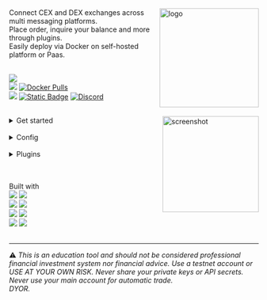 <br>
<br>





<img  alt="logo" src="https://i.imgur.com/Q7iDDyB.jpg" align="right" alt="talky" width="200" height="200">
<div align="left">
<!-- <a href="https://github.com/mraniki/tt/"><img src="https://img.shields.io/github/stars/mraniki/tt?style=for-the-badge"></a>-->
<!-- <a href="https://github.com/mraniki/tt/issues"><img alt="GitHub issues" src="https://img.shields.io/github/issues/mraniki/tt?style=for-the-badge&color=blue"></a> -->
Connect CEX and DEX exchanges across multi messaging platforms.<br>
Place order, inquire your balance and more through plugins.<br>
Easily deploy via Docker on self-hosted platform or Paas.<br>
<br>
<p align="left">
<a href="https://talkytrader.github.io/wiki/"><img src="https://img.shields.io/badge/Wiki-%23000000.svg?style=for-the-badge&logo=wikipedia&logoColor=white"></a><br>
<a href="https://github.com/mraniki/tt/"><img src="https://img.shields.io/badge/github-%23000000.svg?style=for-the-badge&logo=github&logoColor=white"></a>
<a href="https://hub.docker.com/r/mraniki/tt"><img alt="Docker Pulls" src="https://img.shields.io/docker/pulls/mraniki/tt?style=for-the-badge"></a><br>
<a href="https://coindrop.to/mraniki"><img src="https://img.shields.io/badge/tips-000000?style=for-the-badge&logo=buymeacoffee&logoColor=white"></a>
<a href="https://t.me/TTTalkyTraderChat/1"><img alt="Static Badge" src="https://img.shields.io/badge/talky-blue?style=for-the-badge&logo=telegram&logoColor=white"></a> <a href="https://discord.gg/gMNERs5M9"><img alt="Discord" src="https://img.shields.io/discord/1049307055867035648?style=for-the-badge&logo=discord&logoColor=white&label=%20%20&color=blue"></a>
<br><br>
</p>

<img align="right" width="194" alt="screenshot" src="https://github.com/mraniki/tt/assets/8766259/14cb1653-f6b4-44e7-b07c-d930060c7363">

<details close>
<summary>Get started</summary>

<ol>
<li>Create your channel/room and your platform bot
<ul>
<li>Telegram via <a href="https://core.telegram.org/bots/tutorial">Telegram @BotFather</a> and <a href="https://docs.telethon.dev/en/stable/basic/signing-in.html">create an API key</a> </li>
<li>Discord via <a href="https://discord.com/developers/docs/intro">Discord Dev portal</a></li>
<li>Matrix via <a href="https://turt2live.github.io/matrix-bot-sdk/index.html">Matrix.org</a></li>
</ul></li>
<li>Get your
<ul>
<li>DEX wallet address and private key</li>
<li>CEX API Keys supported by <a href="https://github.com/ccxt/ccxt">CCXT</a></li>
</ul></li>
<li>Create your config file settings.toml or use env variables</li>

<details close>
<summary>settings example</summary>
   
<!-- https://github.com/mraniki/tt/blob/4a3e51032802ede12bd20cee12ed4a4396337575/examples/example_settings.toml#L2-->

<script src="https://emgithub.com/embed-v2.js?target=https%3A%2F%2Fgithub.com%2Fmraniki%2Ftt%2Fblob%2Fmain%2Fexamples%2Fexample_settings.toml&style=nnfx-dark&type=code&showBorder=on&showLineNumbers=on&showFullPath=on&showCopy=on"></script>

</details>

<li>Deploy via:
   <ul> 
<li>docker 
          <code>docker pull mraniki/tt:latest</code> or <code>docker pull ghcr.io/mraniki/tt:latest</code></li>
<li>locally 
          <code>git clone https://github.com/mraniki/tt:main</code> && <code>pip install -r requirements.txt</code> </li>
</ul></li>
<li>Start your container or if deployed locally use <code>python3 bot.py</code> to start </li>
<li>Try it now</li>
<a href="https://app.koyeb.com/deploy?type=docker&image=docker.io/mraniki/tt&name=tt-demo"><img src="https://img.shields.io/badge/Deploy%20on%20Koyeb-blue?style=for-the-badge&logo=koyeb"></a>
</ol>

</details>

<br>

<details close>
<summary>Config</summary>

<details close>
<summary>env vars list</summary>

<!-- https://github.com/mraniki/tt/blob/4a3e51032802ede12bd20cee12ed4a4396337575/examples/example.env#L2-->

<script src="https://emgithub.com/embed-v2.js?target=https%3A%2F%2Fgithub.com%2Fmraniki%2Ftt%2Fblob%2F4a3e51032802ede12bd20cee12ed4a4396337575%2Fexamples%2Fexample.env&style=nnfx-dark&type=code&showLineNumbers=on&showFileMeta=on&showFullPath=on&showCopy=on"></script>

</details>

</details>

<br>

<details close>
<summary>Plugins</summary>

<h4>Talky</h4>

<table style="border: 1px solid transparent">
  <tr>
    <td><a href="https://talkytrader.github.io/wiki/"><img src="https://img.shields.io/badge/Wiki-%23000000.svg?style=for-the-badge&logo=wikipedia&logoColor=white"></a><br>
<a href="https://github.com/mraniki/tt/"><img src="https://img.shields.io/badge/github-%23000000.svg?style=for-the-badge&logo=github&logoColor=white"></a>
<a href="https://hub.docker.com/r/mraniki/tt"><img alt="Docker Pulls" src="https://img.shields.io/docker/pulls/mraniki/tt?style=for-the-badge"></a><br>
<a href="https://coindrop.to/mraniki"><img src="https://img.shields.io/badge/tips-000000?style=for-the-badge&logo=buymeacoffee&logoColor=white"></a>
<a href="https://t.me/TTTalkyTraderChat/1"><img alt="Static Badge" src="https://img.shields.io/badge/talky-blue?style=for-the-badge&logo=telegram&logoColor=white"></a> <a href="https://discord.gg/gMNERs5M9"><img alt="Discord" src="https://img.shields.io/discord/1049307055867035648?style=for-the-badge&logo=discord&logoColor=white&label=%20%20&color=blue"></a></td>
    <td align="center"><img width="200" alt="Logo" src="https://i.imgur.com/Q7iDDyB.jpg"> <br> </td>
  </tr>
  <tr>
    <td>
      <a href="https://codebeat.co/projects/github-com-mraniki-tt-main"><img src="https://codebeat.co/badges/94b328d7-777c-4d54-a0d9-ff4625c5e05d"><br></a>
      <a href="https://talkytrader.github.io/wiki/"><img src="https://github.com/mraniki/tt/actions/workflows/%F0%9F%91%B7Flow.yml/badge.svg"></a><br>
     <a href="https://codecov.io/gh/mraniki/tt"><img src="https://codecov.io/gh/mraniki/tt/branch/main/graph/badge.svg?token=ILJTC0F4K1"></a><br>
<!--      <a href="https://hub.docker.com/r/mraniki/tt"><img src="https://badgen.net/docker/pulls/mraniki/tt"></a><br> -->
        <a href="https://talkyuniverse.readthedocs.io/projects/iamlistening/"><img src="https://readthedocs.org/projects/talkytrend/badge/?version=latest"></a><br>
    </td>
    <td> <br>Connect CEX and DEX exchanges across multi messaging platforms and plugin support.<br></td>
     
  </tr>
</table>




<h4>FindMyOrder</h4>


<table style="border: 1px solid transparent">
  <tr>
    <td><a href="https://talkytrader.github.io/wiki/"><img src="https://img.shields.io/badge/Wiki-%23000000.svg?style=for-the-badge&logo=wikipedia&logoColor=white"></a><br>
<a href="https://github.com/mraniki/tt/"><img src="https://img.shields.io/badge/github-%23000000.svg?style=for-the-badge&logo=github&logoColor=white"></a>
<a href="https://hub.docker.com/r/mraniki/tt"><img alt="Docker Pulls" src="https://img.shields.io/docker/pulls/mraniki/tt?style=for-the-badge"></a><br>
<a href="https://coindrop.to/mraniki"><img src="https://img.shields.io/badge/tips-000000?style=for-the-badge&logo=buymeacoffee&logoColor=white"></a>
<a href="https://t.me/TTTalkyTraderChat/1"><img alt="Static Badge" src="https://img.shields.io/badge/talky-blue?style=for-the-badge&logo=telegram&logoColor=white"></a> <a href="https://discord.gg/gMNERs5M9"><img alt="Discord" src="https://img.shields.io/discord/1049307055867035648?style=for-the-badge&logo=discord&logoColor=white&label=%20%20&color=blue"></a></td>
    <td align="center"><img width="200" alt="Logo" src="https://user-images.githubusercontent.com/8766259/233823991-cceaa05a-ff15-4796-a6bb-bcb3ee0d8859.jpg"> <br> </td>
  </tr>
  <tr>
    <td><a href="https://pypi.org/project/findmyorder/"><img src="https://badgen.net/badge/icon/findmyorder?icon=pypi&label"></a><br>
    <a href="https://pypi.org/project/findmyorder/"><img src="https://img.shields.io/pypi/v/findmyorder"></a>
     <a href="https://pypi.org/project/findmyorder/"><img src="https://img.shields.io/pypi/dm/findmyorder"><br>
      <a href="https://codebeat.co/projects/github-com-mraniki-findmyorder-main"><img src="https://codebeat.co/badges/94b328d7-777c-4d54-a0d9-ff4625c5e05d"><br></a>
      <a href="https://talkytrader.github.io/wiki/"><img src="https://github.com/mraniki/findmyorder/actions/workflows/%F0%9F%91%B7Flow.yml/badge.svg"></a><br>
     <a href="https://codecov.io/gh/mraniki/findmyorder"><img src="https://codecov.io/gh/mraniki/findmyorder/branch/main/graph/badge.svg?token=ILJTC0F4K1)](https://codecov.io/gh/mraniki/tt"></a><br>
<!--      <a href="https://hub.docker.com/r/mraniki/tt"><img src="https://badgen.net/docker/pulls/mraniki/tt"></a><br> -->
        <a href="https://talkyuniverse.readthedocs.io/projects/fyndmyorder/"><img src="https://readthedocs.org/projects/talkytrend/badge/?version=latest"></a><br>
    </td>
    <td> <br>Find My order, a python parsing package to find trading order<br>    </td>
     
  </tr>
</table>



<h4>DXSP</h4>

<table style="border: 1px solid transparent">
  <tr>
    <td><a href="https://talkytrader.github.io/wiki/"><img src="https://img.shields.io/badge/Wiki-%23000000.svg?style=for-the-badge&logo=wikipedia&logoColor=white"></a><br>
<a href="https://github.com/mraniki/tt/"><img src="https://img.shields.io/badge/github-%23000000.svg?style=for-the-badge&logo=github&logoColor=white"></a>
<a href="https://hub.docker.com/r/mraniki/tt"><img alt="Docker Pulls" src="https://img.shields.io/docker/pulls/mraniki/tt?style=for-the-badge"></a><br>
<a href="https://coindrop.to/mraniki"><img src="https://img.shields.io/badge/tips-000000?style=for-the-badge&logo=buymeacoffee&logoColor=white"></a>
<a href="https://t.me/TTTalkyTraderChat/1"><img alt="Static Badge" src="https://img.shields.io/badge/talky-blue?style=for-the-badge&logo=telegram&logoColor=white"></a> <a href="https://discord.gg/gMNERs5M9"><img alt="Discord" src="https://img.shields.io/discord/1049307055867035648?style=for-the-badge&logo=discord&logoColor=white&label=%20%20&color=blue"></a></td>
    <td align="center"><img width="200" alt="Logo" src="https://user-images.githubusercontent.com/8766259/231213427-63ea2752-13d5-4993-aee2-90671b57fc6e.png"> <br> </td>
  </tr>
  <tr>
    <td><a href="https://pypi.org/project/dxsp/"><img src="https://badgen.net/badge/icon/dxsp?icon=pypi&label"></a><br>
    <a href="https://pypi.org/project/dxsp/"><img src="https://img.shields.io/pypi/v/dxsp"></a>
     <a href="https://pypi.org/project/dxsp/"><img src="https://img.shields.io/pypi/dm/dxsp"><br>
      <a href="https://codebeat.co/projects/github-com-mraniki-dxsp-main"><img src="https://codebeat.co/badges/94b328d7-777c-4d54-a0d9-ff4625c5e05d"><br></a>
      <a href="https://talkytrader.github.io/wiki/"><img src="https://github.com/mraniki/dxsp/actions/workflows/%F0%9F%91%B7Flow.yml/badge.svg"></a><br>
     <a href="https://codecov.io/gh/mraniki/dxsp"><img src="https://codecov.io/gh/mraniki/dxsp/branch/main/graph/badge.svg?token=ILJTC0F4K1)](https://codecov.io/gh/mraniki/tt"></a><br>
<!--      <a href="https://hub.docker.com/r/mraniki/tt"><img src="https://badgen.net/docker/pulls/mraniki/tt"></a><br> -->
        <a href="https://talkyuniverse.readthedocs.io/projects/dxsp/"><img src="https://readthedocs.org/projects/dxsp/badge/?version=latest"></a><br>
    </td>
    <td> <br>Swap made easy<br>    </td>
     
  </tr>
</table>



<h4>IamListening</h4>


<table style="border: 1px solid transparent">
  <tr>
    <td><a href="https://talkytrader.github.io/wiki/"><img src="https://img.shields.io/badge/Wiki-%23000000.svg?style=for-the-badge&logo=wikipedia&logoColor=white"></a><br>
<a href="https://github.com/mraniki/tt/"><img src="https://img.shields.io/badge/github-%23000000.svg?style=for-the-badge&logo=github&logoColor=white"></a>
<a href="https://hub.docker.com/r/mraniki/tt"><img alt="Docker Pulls" src="https://img.shields.io/docker/pulls/mraniki/tt?style=for-the-badge"></a><br>
<a href="https://coindrop.to/mraniki"><img src="https://img.shields.io/badge/tips-000000?style=for-the-badge&logo=buymeacoffee&logoColor=white"></a>
<a href="https://t.me/TTTalkyTraderChat/1"><img alt="Static Badge" src="https://img.shields.io/badge/talky-blue?style=for-the-badge&logo=telegram&logoColor=white"></a> <a href="https://discord.gg/gMNERs5M9"><img alt="Discord" src="https://img.shields.io/discord/1049307055867035648?style=for-the-badge&logo=discord&logoColor=white&label=%20%20&color=blue"></a></td>
    <td align="center"><img width="200" alt="Logo" src="https://user-images.githubusercontent.com/8766259/242846519-f76331f6-8821-49eb-8f1c-06aedd8557be.jpeg"> <br> </td>
  </tr>
  <tr>
    <td><a href="https://pypi.org/project/talkytrend/"><img src="https://badgen.net/badge/icon/talkytrend?icon=pypi&label"></a><br>
    <a href="https://pypi.org/project/talkytrend/"><img src="https://img.shields.io/pypi/v/talkytrend"></a>
     <a href="https://pypi.org/project/talkytrend/"><img src="https://img.shields.io/pypi/dm/talkytrend"><br>
      <a href="https://codebeat.co/projects/github-com-mraniki-tt-main"><img src="https://codebeat.co/badges/94b328d7-777c-4d54-a0d9-ff4625c5e05d"><br></a>
      <a href="https://talkytrader.github.io/wiki/"><img src="https://github.com/mraniki/tt/actions/workflows/%F0%9F%91%B7Flow.yml/badge.svg"></a><br>
     <a href="https://codecov.io/gh/mraniki/iamlistening"> <img src="https://codecov.io/gh/mraniki/iamlistening/branch/main/graph/badge.svg?token=QZ55U6KQFN"/> </a>
        <br>
<!--      <a href="https://hub.docker.com/r/mraniki/tt"><img src="https://badgen.net/docker/pulls/mraniki/tt"></a><br> -->
        <a href="https://talkyuniverse.readthedocs.io/projects/iamlistening/"><img src="https://readthedocs.org/projects/talkytrend/badge/?version=latest"></a><br>
    </td>
    <td> <br>Build a chat listener bot<br>    </td>
     
  </tr>
</table>




<h4>TalkyTrend</h4>


<table style="border: 1px solid transparent">
  <tr>
    <td><a href="https://talkytrader.github.io/wiki/"><img src="https://img.shields.io/badge/Wiki-%23000000.svg?style=for-the-badge&logo=wikipedia&logoColor=white"></a><br>
<a href="https://github.com/mraniki/tt/"><img src="https://img.shields.io/badge/github-%23000000.svg?style=for-the-badge&logo=github&logoColor=white"></a>
<a href="https://hub.docker.com/r/mraniki/tt"><img alt="Docker Pulls" src="https://img.shields.io/docker/pulls/mraniki/tt?style=for-the-badge"></a><br>
<a href="https://coindrop.to/mraniki"><img src="https://img.shields.io/badge/tips-000000?style=for-the-badge&logo=buymeacoffee&logoColor=white"></a>
<a href="https://t.me/TTTalkyTraderChat/1"><img alt="Static Badge" src="https://img.shields.io/badge/talky-blue?style=for-the-badge&logo=telegram&logoColor=white"></a> <a href="https://discord.gg/gMNERs5M9"><img alt="Discord" src="https://img.shields.io/discord/1049307055867035648?style=for-the-badge&logo=discord&logoColor=white&label=%20%20&color=blue"></a></td>
    <td align="center"><img width="200" alt="Logo" src="https://user-images.githubusercontent.com/8766259/226854338-e900f69e-d884-4a9a-90b1-b3dde7711b31.png"> <br> </td>
  </tr>
  <tr>
    <td><a href="https://pypi.org/project/talkytrend/"><img src="https://badgen.net/badge/icon/talkytrend?icon=pypi&label"></a><br>
    <a href="https://pypi.org/project/talkytrend/"><img src="https://img.shields.io/pypi/v/talkytrend"></a>
     <a href="https://pypi.org/project/talkytrend/"><img src="https://img.shields.io/pypi/dm/talkytrend"><br>
      <a href="https://codebeat.co/projects/github-com-mraniki-tt-main"><img src="https://codebeat.co/badges/94b328d7-777c-4d54-a0d9-ff4625c5e05d"><br></a>
      <a href="https://talkytrader.github.io/wiki/"><img src="https://github.com/mraniki/tt/actions/workflows/%F0%9F%91%B7Flow.yml/badge.svg"></a><br>
     <a href="https://codecov.io/gh/mraniki/tt"><img src="https://codecov.io/gh/mraniki/tt/branch/main/graph/badge.svg?token=ILJTC0F4K1)](https://codecov.io/gh/mraniki/tt"></a><br>
<!--      <a href="https://hub.docker.com/r/mraniki/tt"><img src="https://badgen.net/docker/pulls/mraniki/tt"></a><br> -->
        <a href="https://talkyuniverse.readthedocs.io/projects/talkytrend/"><img src="https://readthedocs.org/projects/talkytrend/badge/?version=latest"></a><br>
    </td>
    <td> <br>A python package to retrieve asset trend and economic data.<br>    </td>
     
  </tr>
</table>

</details>


<br><br>
Built with<br>
<img src="https://img.shields.io/badge/fastapi-black?style=for-the-badge&logo=librariesdotio&logoColor=white">
<img src="https://img.shields.io/badge/uvicorn-black?style=for-the-badge&logo=librariesdotio&logoColor=white"><br>
<img src="https://img.shields.io/badge/apprise-black?style=for-the-badge&logo=librariesdotio&logoColor=white">
<img src="https://img.shields.io/badge/CCXT-black?style=for-the-badge&logo=librariesdotio&logoColor=white"><br>
<img src="https://img.shields.io/badge/findmyorder-black?style=for-the-badge&logo=librariesdotio&logoColor=white">
<img src="https://img.shields.io/badge/dxsp-black?style=for-the-badge&logo=librariesdotio&logoColor=white"><br>
<img src="https://img.shields.io/badge/iamlistening-black?style=for-the-badge&logo=librariesdotio&logoColor=white">
<img src="https://img.shields.io/badge/talkytrend-black?style=for-the-badge&logo=librariesdotio&logoColor=white">
<br><br>


<HR>
⚠️ <em>This is an education tool and should not be considered professional financial investment system nor financial advice. Use a testnet account or USE AT YOUR OWN RISK. Never share your private keys or API secrets.<br>Never use your main account for automatic trade.<br>DYOR.</em>

</div>

